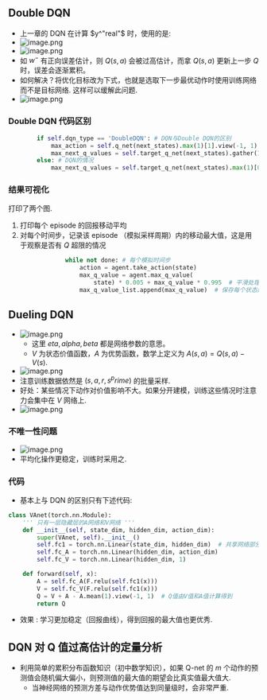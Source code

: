 ## Double DQN

- 上一章的 DQN 在计算 $y^"real"$ 时，使用的是:
- ![image.png](https://how-to-1258460161.cos.ap-shanghai.myqcloud.com/how-to/20241111174501.webp)
- ![image.png](https://how-to-1258460161.cos.ap-shanghai.myqcloud.com/how-to/20241111174533.webp)
- 如 $w^-$ 有正向误差估计，则 $Q(s, a)$ 会被过高估计，而拿 $Q(s, a)$ 更新上一步 $Q$ 时，误差会逐渐累积。
- 如何解决？将优化目标改为下式，也就是选取下一步最优动作时使用训练网络而不是目标网络. 这样可以缓解此问题.
- ![image.png](https://how-to-1258460161.cos.ap-shanghai.myqcloud.com/how-to/20241111174812.webp)

### Double DQN 代码区别

```python
        if self.dqn_type == 'DoubleDQN': # DQN与Double DQN的区别
            max_action = self.q_net(next_states).max(1)[1].view(-1, 1)
            max_next_q_values = self.target_q_net(next_states).gather(1, max_action)
        else: # DQN的情况
            max_next_q_values = self.target_q_net(next_states).max(1)[0].view(-1, 1)
```

### 结果可视化

打印了两个图.

1. 打印每个 episode 的回报移动平均
2. 对每个时间步，记录该 episode （模拟采样周期）内的移动最大值，这是用于观察是否有 $Q$ 超限的情况

```python
                while not done: # 每个模拟时间步
                    action = agent.take_action(state)
                    max_q_value = agent.max_q_value(
                        state) * 0.005 + max_q_value * 0.995  # 平滑处理
                    max_q_value_list.append(max_q_value)  # 保存每个状态的最大Q值
```

## Dueling DQN

- ![image.png](https://how-to-1258460161.cos.ap-shanghai.myqcloud.com/how-to/20241111175114.webp)
    - 这里 $eta, alpha, beta$ 都是网络参数的意思。
    - $V$ 为状态价值函数，$A$ 为优势函数，数学上定义为 $A(s, a) = Q(s, a) - V(s)$.
- ![image.png](https://how-to-1258460161.cos.ap-shanghai.myqcloud.com/how-to/20241111175147.webp)
- 注意训练数据依然是 $(s, a, r, s^prime)$ 的批量采样.
- 好处：某些情况下动作对价值影响不大。如果分开建模，训练这些情况时注意力会集中在 $V$ 网络上.
- ![image.png](https://how-to-1258460161.cos.ap-shanghai.myqcloud.com/how-to/20241111175527.webp)

### 不唯一性问题

- ![image.png](https://how-to-1258460161.cos.ap-shanghai.myqcloud.com/how-to/20241111175627.webp)
- 平均化操作更稳定，训练时采用之.

### 代码

- 基本上与 DQN 的区别只有下述代码:

```python
class VAnet(torch.nn.Module):
    ''' 只有一层隐藏层的A网络和V网络 '''
    def __init__(self, state_dim, hidden_dim, action_dim):
        super(VAnet, self).__init__()
        self.fc1 = torch.nn.Linear(state_dim, hidden_dim)  # 共享网络部分
        self.fc_A = torch.nn.Linear(hidden_dim, action_dim)
        self.fc_V = torch.nn.Linear(hidden_dim, 1)

    def forward(self, x):
        A = self.fc_A(F.relu(self.fc1(x)))
        V = self.fc_V(F.relu(self.fc1(x)))
        Q = V + A - A.mean(1).view(-1, 1)  # Q值由V值和A值计算得到
        return Q
```

- 效果 : 学习更加稳定（回报曲线），得到回报的最大值也更优秀.

## DQN 对 Q 值过高估计的定量分析

- 利用简单的累积分布函数知识（初中数学知识），如果 Q-net 的 $m$ 个动作的预测值会随机偏大偏小，则预测值的最大值的期望会比真实值最大值大.
    - 当神经网络的预测方差与动作优势值达到同量级时，会非常严重.
